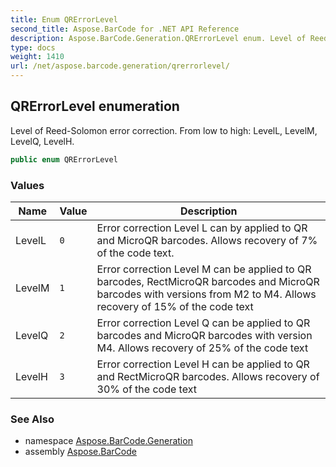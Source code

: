 ```yaml
---
title: Enum QRErrorLevel
second_title: Aspose.BarCode for .NET API Reference
description: Aspose.BarCode.Generation.QRErrorLevel enum. Level of ReedSolomon error correction. From low to high LevelL LevelM LevelQ LevelH
type: docs
weight: 1410
url: /net/aspose.barcode.generation/qrerrorlevel/
---
```

## QRErrorLevel enumeration

Level of Reed-Solomon error correction. From low to high: LevelL, LevelM, LevelQ, LevelH.

```csharp
public enum QRErrorLevel
```

### Values

| Name | Value | Description |
| --- | --- | --- |
| LevelL | `0` | Error correction Level L can by applied to QR and MicroQR barcodes. Allows recovery of 7% of the code text. |
| LevelM | `1` | Error correction Level M can be applied to QR barcodes, RectMicroQR barcodes and MicroQR barcodes with versions from M2 to M4. Allows recovery of 15% of the code text |
| LevelQ | `2` | Error correction Level Q can be applied to QR barcodes and MicroQR barcodes with version M4. Allows recovery of 25% of the code text |
| LevelH | `3` | Error correction Level H can be applied to QR and RectMicroQR barcodes. Allows recovery of 30% of the code text |

### See Also

* namespace [Aspose.BarCode.Generation](../../aspose.barcode.generation/)
* assembly [Aspose.BarCode](../../)


